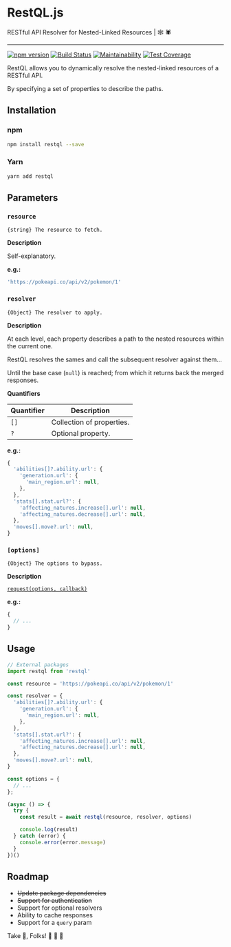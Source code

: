 # RestQL.js

RESTful API Resolver for Nested-Linked Resources | :spider_web: :spider:

---

[![npm version](https://img.shields.io/npm/v/restql.svg)](https://www.npmjs.com/package/restql)
[![Build Status](https://img.shields.io/travis/relztic/restql/master.svg)](https://travis-ci.org/relztic/restql)
[![Maintainability](https://img.shields.io/codeclimate/maintainability/relztic/restql.svg)](https://codeclimate.com/github/relztic/restql/maintainability)
[![Test Coverage](https://img.shields.io/codeclimate/c/relztic/restql.svg)](https://codeclimate.com/github/relztic/restql/test_coverage)

RestQL allows you to dynamically resolve the nested-linked resources of a RESTful API.

By specifying a set of properties to describe the paths.

## Installation

### npm

```sh
npm install restql --save
```

### Yarn

```sh
yarn add restql
```

## Parameters

### `resource`

`{string} The resource to fetch.`

**Description**

Self-explanatory.

**e.g.:**

```js
'https://pokeapi.co/api/v2/pokemon/1'
```

### `resolver`

`{Object} The resolver to apply.`

**Description**

At each level, each property describes a path to the nested resources within the current one.

RestQL resolves the sames and call the subsequent resolver against them...

Until the base case (`null`) is reached; from which it returns back the merged responses.

**Quantifiers**

| Quantifier | Description               |
| ---------- | ------------------------- |
| `[]`       | Collection of properties. |
| `?`        | Optional property.        |

**e.g.:**

```js
{
  'abilities[]?.ability.url': {
    'generation.url': {
      'main_region.url': null,
    },
  },
  'stats[].stat.url?': {
    'affecting_natures.increase[].url': null,
    'affecting_natures.decrease[].url': null,
  },
  'moves[].move?.url': null,
}
```

### `[options]`

`{Object} The options to bypass.`

**Description**

[`request(options, callback)`](https://github.com/request/request#requestoptions-callback)

**e.g.:**

```js
{
  // ...
}
```

## Usage

```js
// External packages
import restql from 'restql'

const resource = 'https://pokeapi.co/api/v2/pokemon/1'

const resolver = {
  'abilities[]?.ability.url': {
    'generation.url': {
      'main_region.url': null,
    },
  },
  'stats[].stat.url?': {
    'affecting_natures.increase[].url': null,
    'affecting_natures.decrease[].url': null,
  },
  'moves[].move?.url': null,
}

const options = {
  // ...
};

(async () => {
  try {
    const result = await restql(resource, resolver, options)

    console.log(result)
  } catch (error) {
    console.error(error.message)
  }
})()
```

## Roadmap

  - ~~Update package dependencies~~
  - ~~Support for authentication~~
  - Support for optional resolvers
  - Ability to cache responses
  - Support for a `query` param

Take :cake:, Folks! :taco: :horse: :dash:

